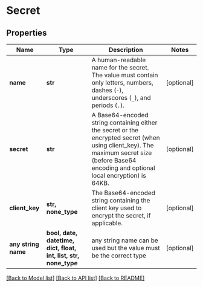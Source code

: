 # Secret


## Properties
Name | Type | Description | Notes
------------ | ------------- | ------------- | -------------
**name** | **str** | A human-readable name for the secret. The value must contain only letters, numbers, dashes (`-`), underscores (`_`), and periods (`.`). | [optional] 
**secret** | **str** | A Base64-encoded string containing either the secret or the encrypted secret (when using client_key). The maximum secret size (before Base64 encoding and optional local encryption) is 64KB. | [optional] 
**client_key** | **str, none_type** | The Base64-encoded string containing the client key used to encrypt the secret, if applicable. | [optional] 
**any string name** | **bool, date, datetime, dict, float, int, list, str, none_type** | any string name can be used but the value must be the correct type | [optional]

[[Back to Model list]](../README.md#documentation-for-models) [[Back to API list]](../README.md#documentation-for-api-endpoints) [[Back to README]](../README.md)



